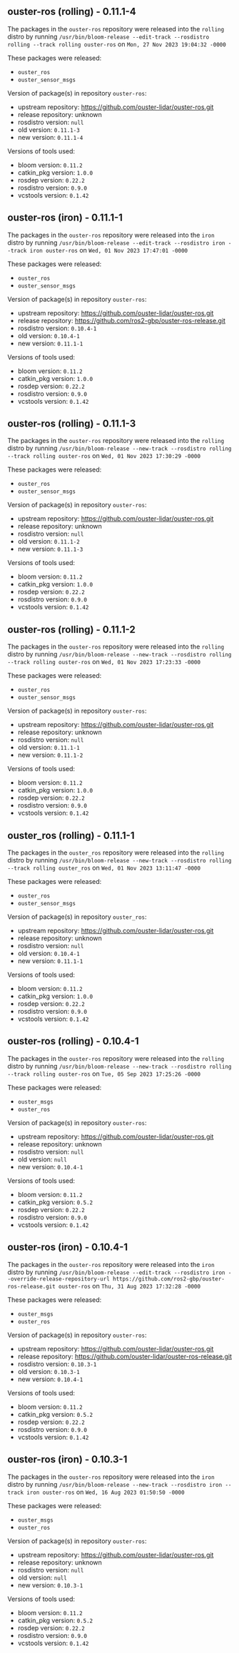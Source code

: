 ## ouster-ros (rolling) - 0.11.1-4

The packages in the `ouster-ros` repository were released into the `rolling` distro by running `/usr/bin/bloom-release --edit-track --rosdistro rolling --track rolling ouster-ros` on `Mon, 27 Nov 2023 19:04:32 -0000`

These packages were released:
- `ouster_ros`
- `ouster_sensor_msgs`

Version of package(s) in repository `ouster-ros`:

- upstream repository: https://github.com/ouster-lidar/ouster-ros.git
- release repository: unknown
- rosdistro version: `null`
- old version: `0.11.1-3`
- new version: `0.11.1-4`

Versions of tools used:

- bloom version: `0.11.2`
- catkin_pkg version: `1.0.0`
- rosdep version: `0.22.2`
- rosdistro version: `0.9.0`
- vcstools version: `0.1.42`


## ouster-ros (iron) - 0.11.1-1

The packages in the `ouster-ros` repository were released into the `iron` distro by running `/usr/bin/bloom-release --edit-track --rosdistro iron --track iron ouster-ros` on `Wed, 01 Nov 2023 17:47:01 -0000`

These packages were released:
- `ouster_ros`
- `ouster_sensor_msgs`

Version of package(s) in repository `ouster-ros`:

- upstream repository: https://github.com/ouster-lidar/ouster-ros.git
- release repository: https://github.com/ros2-gbp/ouster-ros-release.git
- rosdistro version: `0.10.4-1`
- old version: `0.10.4-1`
- new version: `0.11.1-1`

Versions of tools used:

- bloom version: `0.11.2`
- catkin_pkg version: `1.0.0`
- rosdep version: `0.22.2`
- rosdistro version: `0.9.0`
- vcstools version: `0.1.42`


## ouster-ros (rolling) - 0.11.1-3

The packages in the `ouster-ros` repository were released into the `rolling` distro by running `/usr/bin/bloom-release --new-track --rosdistro rolling --track rolling ouster-ros` on `Wed, 01 Nov 2023 17:30:29 -0000`

These packages were released:
- `ouster_ros`
- `ouster_sensor_msgs`

Version of package(s) in repository `ouster-ros`:

- upstream repository: https://github.com/ouster-lidar/ouster-ros.git
- release repository: unknown
- rosdistro version: `null`
- old version: `0.11.1-2`
- new version: `0.11.1-3`

Versions of tools used:

- bloom version: `0.11.2`
- catkin_pkg version: `1.0.0`
- rosdep version: `0.22.2`
- rosdistro version: `0.9.0`
- vcstools version: `0.1.42`


## ouster-ros (rolling) - 0.11.1-2

The packages in the `ouster-ros` repository were released into the `rolling` distro by running `/usr/bin/bloom-release --new-track --rosdistro rolling --track rolling ouster-ros` on `Wed, 01 Nov 2023 17:23:33 -0000`

These packages were released:
- `ouster_ros`
- `ouster_sensor_msgs`

Version of package(s) in repository `ouster-ros`:

- upstream repository: https://github.com/ouster-lidar/ouster-ros.git
- release repository: unknown
- rosdistro version: `null`
- old version: `0.11.1-1`
- new version: `0.11.1-2`

Versions of tools used:

- bloom version: `0.11.2`
- catkin_pkg version: `1.0.0`
- rosdep version: `0.22.2`
- rosdistro version: `0.9.0`
- vcstools version: `0.1.42`


## ouster_ros (rolling) - 0.11.1-1

The packages in the `ouster_ros` repository were released into the `rolling` distro by running `/usr/bin/bloom-release --new-track --rosdistro rolling --track rolling ouster_ros` on `Wed, 01 Nov 2023 13:11:47 -0000`

These packages were released:
- `ouster_ros`
- `ouster_sensor_msgs`

Version of package(s) in repository `ouster_ros`:

- upstream repository: https://github.com/ouster-lidar/ouster-ros.git
- release repository: unknown
- rosdistro version: `null`
- old version: `0.10.4-1`
- new version: `0.11.1-1`

Versions of tools used:

- bloom version: `0.11.2`
- catkin_pkg version: `1.0.0`
- rosdep version: `0.22.2`
- rosdistro version: `0.9.0`
- vcstools version: `0.1.42`


## ouster-ros (rolling) - 0.10.4-1

The packages in the `ouster-ros` repository were released into the `rolling` distro by running `/usr/bin/bloom-release --new-track --rosdistro rolling --track rolling ouster-ros` on `Tue, 05 Sep 2023 17:25:26 -0000`

These packages were released:
- `ouster_msgs`
- `ouster_ros`

Version of package(s) in repository `ouster-ros`:

- upstream repository: https://github.com/ouster-lidar/ouster-ros.git
- release repository: unknown
- rosdistro version: `null`
- old version: `null`
- new version: `0.10.4-1`

Versions of tools used:

- bloom version: `0.11.2`
- catkin_pkg version: `0.5.2`
- rosdep version: `0.22.2`
- rosdistro version: `0.9.0`
- vcstools version: `0.1.42`


## ouster-ros (iron) - 0.10.4-1

The packages in the `ouster-ros` repository were released into the `iron` distro by running `/usr/bin/bloom-release --edit-track --rosdistro iron --override-release-repository-url https://github.com/ros2-gbp/ouster-ros-release.git ouster-ros` on `Thu, 31 Aug 2023 17:32:28 -0000`

These packages were released:
- `ouster_msgs`
- `ouster_ros`

Version of package(s) in repository `ouster-ros`:

- upstream repository: https://github.com/ouster-lidar/ouster-ros.git
- release repository: https://github.com/ouster-lidar/ouster-ros-release.git
- rosdistro version: `0.10.3-1`
- old version: `0.10.3-1`
- new version: `0.10.4-1`

Versions of tools used:

- bloom version: `0.11.2`
- catkin_pkg version: `0.5.2`
- rosdep version: `0.22.2`
- rosdistro version: `0.9.0`
- vcstools version: `0.1.42`


## ouster-ros (iron) - 0.10.3-1

The packages in the `ouster-ros` repository were released into the `iron` distro by running `/usr/bin/bloom-release --new-track --rosdistro iron --track iron ouster-ros` on `Wed, 16 Aug 2023 01:50:50 -0000`

These packages were released:
- `ouster_msgs`
- `ouster_ros`

Version of package(s) in repository `ouster-ros`:

- upstream repository: https://github.com/ouster-lidar/ouster-ros.git
- release repository: unknown
- rosdistro version: `null`
- old version: `null`
- new version: `0.10.3-1`

Versions of tools used:

- bloom version: `0.11.2`
- catkin_pkg version: `0.5.2`
- rosdep version: `0.22.2`
- rosdistro version: `0.9.0`
- vcstools version: `0.1.42`


